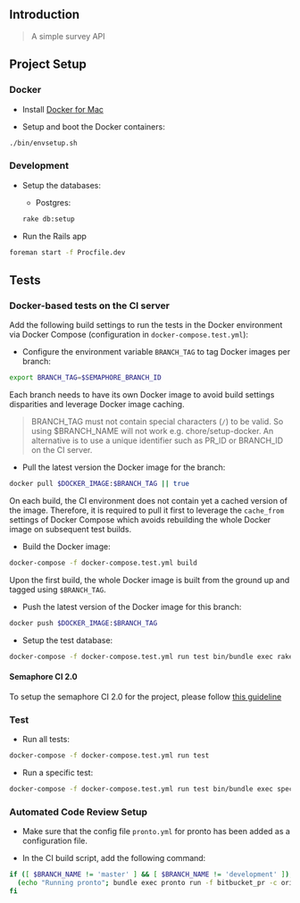 ## Introduction

> A simple survey API

## Project Setup

### Docker

* Install [Docker for Mac](https://docs.docker.com/docker-for-mac/install/)

* Setup and boot the Docker containers:

```sh
./bin/envsetup.sh
```

### Development

* Setup the databases:

    * Postgres:

    ```sh
    rake db:setup
    ```

* Run the Rails app

```sh
foreman start -f Procfile.dev
```

## Tests

### Docker-based tests on the CI server

Add the following build settings to run the tests in the Docker environment via Docker Compose (configuration in `docker-compose.test.yml`):

* Configure the environment variable `BRANCH_TAG` to tag Docker images per branch:

```sh
export BRANCH_TAG=$SEMAPHORE_BRANCH_ID
```

Each branch needs to have its own Docker image to avoid build settings disparities and leverage Docker image caching.

> BRANCH_TAG must not contain special characters (`/`) to be valid. So using $BRANCH_NAME will not work e.g. chore/setup-docker.
An alternative is to use a unique identifier such as PR_ID or BRANCH_ID on the CI server.

* Pull the latest version the Docker image for the branch:

```sh
docker pull $DOCKER_IMAGE:$BRANCH_TAG || true
```

On each build, the CI environment does not contain yet a cached version of the image. Therefore, it is required to pull
it first to leverage the `cache_from` settings of Docker Compose which avoids rebuilding the whole Docker image on subsequent test builds.

* Build the Docker image:

```sh
docker-compose -f docker-compose.test.yml build
```

Upon the first build, the whole Docker image is built from the ground up and tagged using `$BRANCH_TAG`.

* Push the latest version of the Docker image for this branch:

```sh
docker push $DOCKER_IMAGE:$BRANCH_TAG
```

* Setup the test database:

```sh
docker-compose -f docker-compose.test.yml run test bin/bundle exec rake db:test:prepare
```

#### Semaphore CI 2.0

To setup the semaphore CI 2.0 for the project, please follow [this guideline](.semaphore/README.md)

### Test

* Run all tests:

```sh
docker-compose -f docker-compose.test.yml run test
```

* Run a specific test:

```sh
docker-compose -f docker-compose.test.yml run test bin/bundle exec spec [rspec-params]
```

### Automated Code Review Setup

* Make sure that the config file `pronto.yml` for pronto has been added as a configuration file.

* In the CI build script, add the following command:

```sh
if ([ $BRANCH_NAME != 'master' ] && [ $BRANCH_NAME != 'development' ]); then \
  (echo "Running pronto"; bundle exec pronto run -f bitbucket_pr -c origin/development);  else \ (echo "Escaping pronto"); \
fi
```

